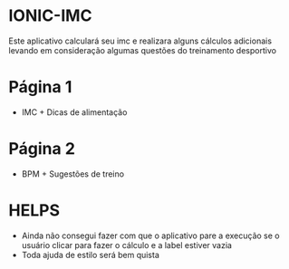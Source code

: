# IONIC-IMC

Este aplicativo calculará seu imc e realizara alguns cálculos adicionais levando em consideração algumas questões do treinamento desportivo

# Página 1
- IMC + Dicas de alimentação
# Página 2
- BPM + Sugestões de treino

# HELPS 
- Ainda não consegui fazer com que o aplicativo pare a execução se o usuário clicar para fazer o cálculo e a label estiver vazia
- Toda ajuda de estilo será bem quista
